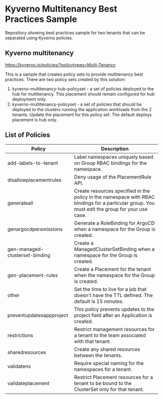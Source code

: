 # Kyverno Multitenancy Best Practices Sample

Repository showing best practices sample for two tenants
that can be separated using Kyverno policies.

## Kyverno multitenancy

https://kyverno.io/policies/?policytypes=Multi-Tenancy


This is a sample that creates policy sets to provide multitenancy
best practices.  There are two policy sets created by this solution:
1. kyverno-multitenancy-hub-policyset - a set of policies deployed to the hub for multitenancy.  This placement should remain configured for hub deployment only.
2. kyverno-multitenancy-policyset - a set of policies that should be deployed to the clusters running the application workloads from the 2 tenants. Update the placement for this policy set.  The default deploys placement is hub only.

## List of Policies 


Policy                 | Description 
-----------------------| ----------- 
add-labels-to-tenant   | Label namespaces uniquely based on Group RBAC bindings for the namespace.
disallowplacementrules | Deny usage of the PlacementRule API.
generateall            | Create resources specified in the policy in the namespace with RBAC bindings for a particular group.  You must edit the group for your use case.
genargocdpersmissions  | Generate a RoleBinding for ArgoCD when a namespace for the Group is created.
gen-managed-clusterset-binding | Create a ManagedClusterSetBinding when a namespace for the Group is created.
gen-placement-rules    | Create a Placement for the tenant when the namespace for the Group is created.
other                  | Set the time to live for a job that doesn't have the TTL defined. The default is 15 minutes.
preventupdatesappproject | This policy prevents updates to the project field after an Application is created.
restrictions           | Restrict management resources for a tenant to the team associated with that tenant.
sharedresources        | Create any shared resources between the tenants.
validatens             | Require special naming for the namespaces for a tenant.
validateplacement      | Restrict Placement resources for a tenant to be bound to the ClusterSet only for that tenant.


